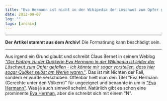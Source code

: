 ```yaml
---
title: "Eva Hermann ist nicht in der Wikipedia der Löschwut zum Opfer gefallen"
date: 2012-09-07
log: ""
tags: [archiv]
---
```

<hr><b>Der Artikel stammt aus dem Archiv!</b> Die Formatirung kann beschädigt sein.<hr>
<p>Aus irgend ein Grund glaubt und schreibt Claus Bernet in seinem Weblog <a href="http://quaekernachrichten.blogspot.de/2012/09/eva-hermann-eine-gerechte-unter-den.html"><i>"Der Eintrag zu der Quäkerin Eva Hermann in der Wikipedia ist leider der Löschwut zum Opfer gefallen - ich könnte mir sogar vorstellen, dass hier sogar Quäker selbst am Werke waren."</i></a>. Das ist mit Nichten  der Fall, sondern er wurde verschoben. Offenbar hielt man den Titel "Eva Hermann (Gerechte unter den Völkern)" für ungeeignet und benannte in um in <a href="http://de.wikipedia.org/wiki/Eva_Hermann">"Eva Hermann"</a>. Was ja auch sinnvoll scheint. Natürlich gibt es schon eine prominente <a href="http://de.wikipedia.org/wiki/Eva_Herman">Eva Herman</a>, aber die schreibt sich mit einem "N".</p>
<!--break-->
